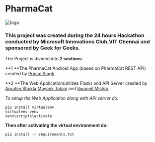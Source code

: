 # PharmaCat

![logo](https://i.imgur.com/F9Z8mih.png "PharmaCat logo created by Prince Singh")

### This project was created during the 24 hours Hackathon conducted by Microsoft Innovations Club,VIT Chennai and sponsored by Geek for Geeks.

The Project is divided into **2 sections**:


**1 **The PharmaCat Android App (based on PharmaCat REST API) created by [Prince Singh](https://github.com/princesinghr1)

**2 **The Web Application(utilizes Flask) and API Server created by [Apratim Shukla](https://github.com/apratimshukla6),[Mayank Tolani](https://github.com/mak1082) and [Swapnil Mishra](https://github.com/Swapnil0115)

*To setup the Web Application along with API server do:*
```
pip install virtualenv
virtualenv venv
venv\scripts\activate
```
**Then after activating the virtual environment do:**
```
pip install -r requirements.txt
```




